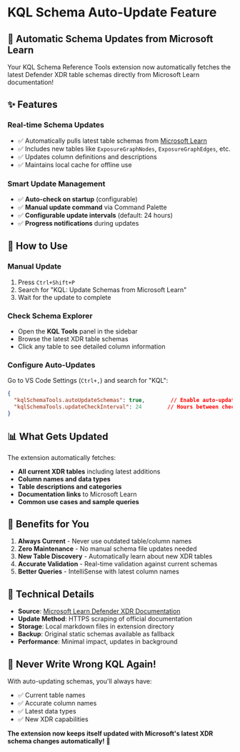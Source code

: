 # KQL Schema Auto-Update Feature

## 🔄 Automatic Schema Updates from Microsoft Learn

Your KQL Schema Reference Tools extension now automatically fetches the latest Defender XDR table schemas directly from Microsoft Learn documentation!

## ✨ Features

### **Real-time Schema Updates**
- ✅ Automatically pulls latest table schemas from [Microsoft Learn](https://learn.microsoft.com/en-us/defender-xdr/advanced-hunting-schema-tables)
- ✅ Includes new tables like `ExposureGraphNodes`, `ExposureGraphEdges`, etc.
- ✅ Updates column definitions and descriptions
- ✅ Maintains local cache for offline use

### **Smart Update Management**
- ✅ **Auto-check on startup** (configurable)
- ✅ **Manual update command** via Command Palette
- ✅ **Configurable update intervals** (default: 24 hours)
- ✅ **Progress notifications** during updates

## 🚀 How to Use

### **Manual Update**
1. Press `Ctrl+Shift+P`
2. Search for "KQL: Update Schemas from Microsoft Learn"
3. Wait for the update to complete

### **Check Schema Explorer**
- Open the **KQL Tools** panel in the sidebar
- Browse the latest XDR table schemas
- Click any table to see detailed column information

### **Configure Auto-Updates**
Go to VS Code Settings (`Ctrl+,`) and search for "KQL":

```json
{
  "kqlSchemaTools.autoUpdateSchemas": true,        // Enable auto-updates
  "kqlSchemaTools.updateCheckInterval": 24        // Hours between checks
}
```

## 📊 What Gets Updated

The extension automatically fetches:

- **All current XDR tables** including latest additions
- **Column names and data types** 
- **Table descriptions and categories**
- **Documentation links** to Microsoft Learn
- **Common use cases and sample queries**

## 🎯 Benefits for You

1. **Always Current** - Never use outdated table/column names
2. **Zero Maintenance** - No manual schema file updates needed  
3. **New Table Discovery** - Automatically learn about new XDR tables
4. **Accurate Validation** - Real-time validation against current schemas
5. **Better Queries** - IntelliSense with latest column names

## 🔧 Technical Details

- **Source**: [Microsoft Learn Defender XDR Documentation](https://learn.microsoft.com/en-us/defender-xdr/advanced-hunting-schema-tables)
- **Update Method**: HTTPS scraping of official documentation
- **Storage**: Local markdown files in extension directory
- **Backup**: Original static schemas available as fallback
- **Performance**: Minimal impact, updates in background

## 🚨 Never Write Wrong KQL Again!

With auto-updating schemas, you'll always have:
- ✅ Current table names
- ✅ Accurate column names  
- ✅ Latest data types
- ✅ New XDR capabilities

**The extension now keeps itself updated with Microsoft's latest XDR schema changes automatically!** 🎉
